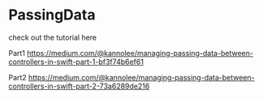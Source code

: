 # PassingData
check out the tutorial here

Part1 https://medium.com/@kannolee/managing-passing-data-between-controllers-in-swift-part-1-bf3f74b6ef61

Part2 https://medium.com/@kannolee/managing-passing-data-between-controllers-in-swift-part-2-73a6289de216
